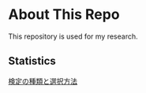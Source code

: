 # About This Repo

This repository is used for my research.

## Statistics

[検定の種類と選択方法](https://www.statweb.jp/method/sentaku-houhou)
